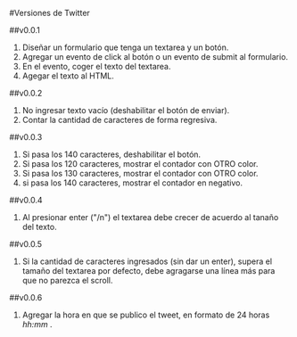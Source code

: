 #Versiones de Twitter

##v0.0.1

1. Diseñar un formulario que tenga un textarea y un botón.
2. Agregar un evento de click al botón o un evento de submit al formulario.
3. En el evento, coger el texto del textarea.
4. Agegar el texto al HTML.

##v0.0.2

1. No ingresar texto vacío (deshabilitar el botón de enviar).
2. Contar la cantidad de caracteres de forma regresiva.

##v0.0.3

1. Si pasa los 140 caracteres, deshabilitar el botón.
2. Si pasa los 120 caracteres, mostrar el contador con OTRO color.
3. Si pasa los 130 caracteres, mostrar el contador con OTRO color.
4. si pasa los 140 caracteres, mostrar el contador en negativo.

##v0.0.4

1. Al presionar enter ("/n") el textarea debe crecer de acuerdo al tanaño del texto.

##v0.0.5

1. Si la cantidad de caracteres ingresados (sin dar un enter), supera el tamaño del textarea por defecto, debe agragarse una línea más para que no parezca el scroll.

##v0.0.6

1. Agregar la hora en que se publico el tweet, en formato de 24 horas _hh:mm_ .

